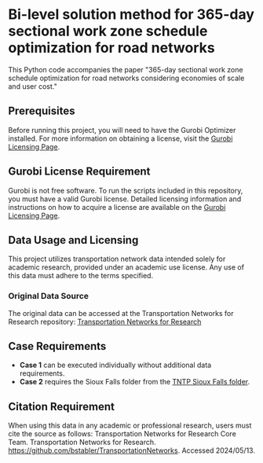 # Bi-level solution method for 365-day sectional work zone schedule optimization for road networks

This Python code accompanies the paper "365-day sectional work zone schedule optimization for road networks considering economies of scale and user cost."

## Prerequisites

Before running this project, you will need to have the Gurobi Optimizer installed. For more information on obtaining a license, visit the [Gurobi Licensing Page](https://www.gurobi.com/documentation/9.1/quickstart_windows/retrieving_and_setting_up_.html).

## Gurobi License Requirement

Gurobi is not free software. To run the scripts included in this repository, you must have a valid Gurobi license. Detailed licensing information and instructions on how to acquire a license are available on the [Gurobi Licensing Page](https://www.gurobi.com/documentation/9.1/quickstart_windows/retrieving_and_setting_up_.html).

## Data Usage and Licensing

This project utilizes transportation network data intended solely for academic research, provided under an academic use license. Any use of this data must adhere to the terms specified.

### Original Data Source

The original data can be accessed at the Transportation Networks for Research repository:
[Transportation Networks for Research](https://github.com/bstabler/TransportationNetworks)

## Case Requirements

- **Case 1** can be executed individually without additional data requirements.
- **Case 2** requires the Sioux Falls folder from the [TNTP Sioux Falls folder](https://github.com/bstabler/TransportationNetworks/tree/master/SiouxFalls).

## Citation Requirement

When using this data in any academic or professional research, users must cite the source as follows:
Transportation Networks for Research Core Team. Transportation Networks for Research. https://github.com/bstabler/TransportationNetworks. Accessed 2024/05/13.
